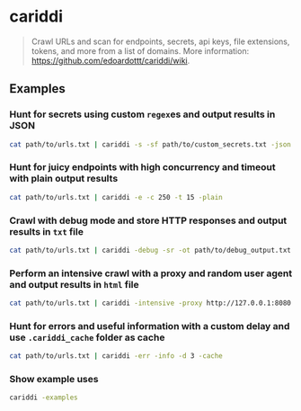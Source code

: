 # cariddi

> Crawl URLs and scan for endpoints, secrets, api keys, file extensions, tokens, and more from a list of domains. More information: <https://github.com/edoardottt/cariddi/wiki>.

## Examples

### Hunt for secrets using custom `regex`es and output results in JSON

```bash
cat path/to/urls.txt | cariddi -s -sf path/to/custom_secrets.txt -json
```

### Hunt for juicy endpoints with high concurrency and timeout with plain output results

```bash
cat path/to/urls.txt | cariddi -e -c 250 -t 15 -plain
```

### Crawl with debug mode and store HTTP responses and output results in `txt` file

```bash
cat path/to/urls.txt | cariddi -debug -sr -ot path/to/debug_output.txt
```

### Perform an intensive crawl with a proxy and random user agent and output results in `html` file

```bash
cat path/to/urls.txt | cariddi -intensive -proxy http://127.0.0.1:8080 -rua -oh path/to/intensive_crawl.html
```

### Hunt for errors and useful information with a custom delay and use `.cariddi_cache` folder as cache

```bash
cat path/to/urls.txt | cariddi -err -info -d 3 -cache
```

### Show example uses

```bash
cariddi -examples
```
